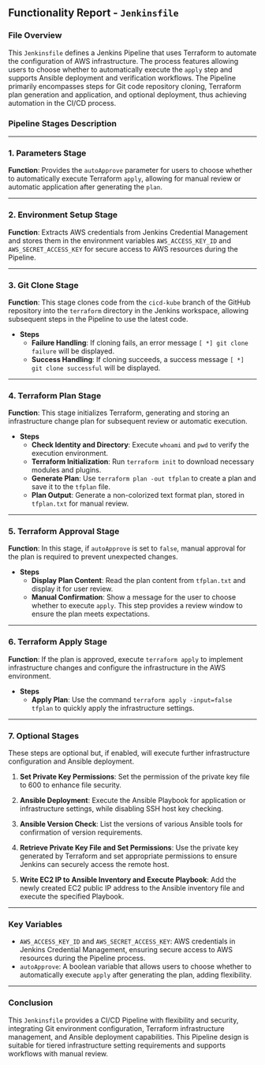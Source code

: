 ## Functionality Report - `Jenkinsfile`

### File Overview
This `Jenkinsfile` defines a Jenkins Pipeline that uses Terraform to automate the configuration of AWS infrastructure. The process features allowing users to choose whether to automatically execute the `apply` step and supports Ansible deployment and verification workflows. The Pipeline primarily encompasses steps for Git code repository cloning, Terraform plan generation and application, and optional deployment, thus achieving automation in the CI/CD process.

### Pipeline Stages Description

---

### 1. **Parameters Stage**
**Function**: Provides the `autoApprove` parameter for users to choose whether to automatically execute Terraform `apply`, allowing for manual review or automatic application after generating the `plan`.

---

### 2. **Environment Setup Stage**
**Function**: Extracts AWS credentials from Jenkins Credential Management and stores them in the environment variables `AWS_ACCESS_KEY_ID` and `AWS_SECRET_ACCESS_KEY` for secure access to AWS resources during the Pipeline.

---

### 3. **Git Clone Stage**
**Function**: This stage clones code from the `cicd-kube` branch of the GitHub repository into the `terraform` directory in the Jenkins workspace, allowing subsequent steps in the Pipeline to use the latest code.

- **Steps**
  - **Failure Handling**: If cloning fails, an error message `[ *] git clone failure` will be displayed.
  - **Success Handling**: If cloning succeeds, a success message `[ *] git clone successful` will be displayed.

---

### 4. **Terraform Plan Stage**
**Function**: This stage initializes Terraform, generating and storing an infrastructure change plan for subsequent review or automatic execution.

- **Steps**
  - **Check Identity and Directory**: Execute `whoami` and `pwd` to verify the execution environment.
  - **Terraform Initialization**: Run `terraform init` to download necessary modules and plugins.
  - **Generate Plan**: Use `terraform plan -out tfplan` to create a plan and save it to the `tfplan` file.
  - **Plan Output**: Generate a non-colorized text format plan, stored in `tfplan.txt` for manual review.

---

### 5. **Terraform Approval Stage**
**Function**: In this stage, if `autoApprove` is set to `false`, manual approval for the plan is required to prevent unexpected changes.

- **Steps**
  - **Display Plan Content**: Read the plan content from `tfplan.txt` and display it for user review.
  - **Manual Confirmation**: Show a message for the user to choose whether to execute `apply`. This step provides a review window to ensure the plan meets expectations.

---

### 6. **Terraform Apply Stage**
**Function**: If the plan is approved, execute `terraform apply` to implement infrastructure changes and configure the infrastructure in the AWS environment.

- **Steps**
  - **Apply Plan**: Use the command `terraform apply -input=false tfplan` to quickly apply the infrastructure settings.

---

### 7. **Optional Stages**
These steps are optional but, if enabled, will execute further infrastructure configuration and Ansible deployment.

1. **Set Private Key Permissions**: Set the permission of the private key file to 600 to enhance file security.
  
2. **Ansible Deployment**: Execute the Ansible Playbook for application or infrastructure settings, while disabling SSH host key checking.

3. **Ansible Version Check**: List the versions of various Ansible tools for confirmation of version requirements.

4. **Retrieve Private Key File and Set Permissions**: Use the private key generated by Terraform and set appropriate permissions to ensure Jenkins can securely access the remote host.

5. **Write EC2 IP to Ansible Inventory and Execute Playbook**: Add the newly created EC2 public IP address to the Ansible inventory file and execute the specified Playbook.

---

### Key Variables

- `AWS_ACCESS_KEY_ID` and `AWS_SECRET_ACCESS_KEY`: AWS credentials in Jenkins Credential Management, ensuring secure access to AWS resources during the Pipeline process.
- `autoApprove`: A boolean variable that allows users to choose whether to automatically execute `apply` after generating the plan, adding flexibility.

---

### Conclusion

This `Jenkinsfile` provides a CI/CD Pipeline with flexibility and security, integrating Git environment configuration, Terraform infrastructure management, and Ansible deployment capabilities. This Pipeline design is suitable for tiered infrastructure setting requirements and supports workflows with manual review.